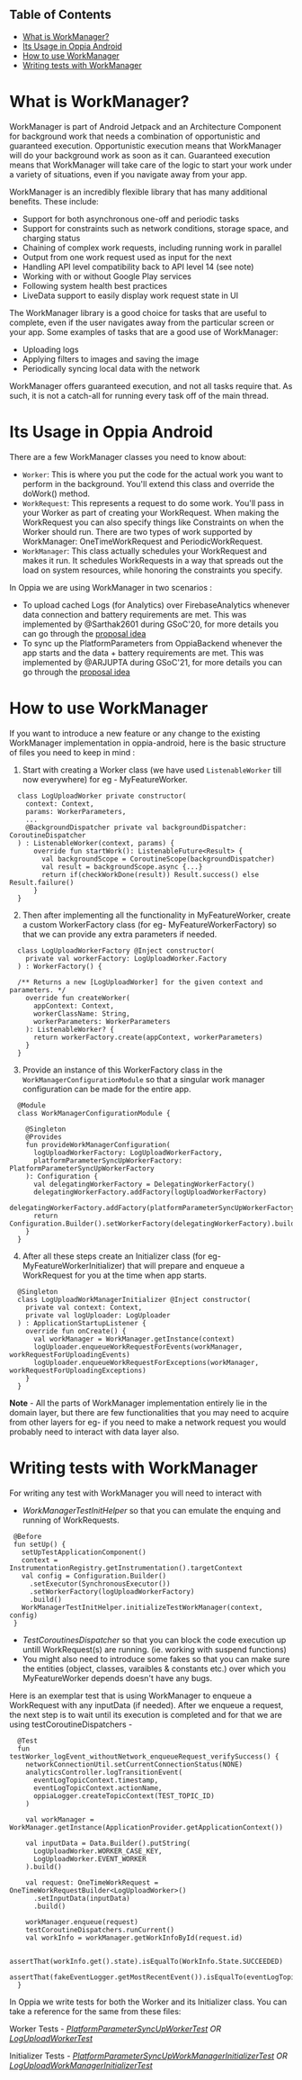 ## Table of Contents

- [What is WorkManager?](#what-is-workmanager)
- [Its Usage in Oppia Android](#its-usage-in-oppia-android)
- [How to use WorkManager](#how-to-use-workmanager)
- [Writing tests with WorkManager](#writing-tests-with-workmanager)

# What is WorkManager?
WorkManager is part of Android Jetpack and an Architecture Component for background work that needs a combination of opportunistic and guaranteed execution. Opportunistic execution means that WorkManager will do your background work as soon as it can. Guaranteed execution means that WorkManager will take care of the logic to start your work under a variety of situations, even if you navigate away from your app.

WorkManager is an incredibly flexible library that has many additional benefits. These include:
- Support for both asynchronous one-off and periodic tasks
- Support for constraints such as network conditions, storage space, and charging status
- Chaining of complex work requests, including running work in parallel
- Output from one work request used as input for the next
- Handling API level compatibility back to API level 14 (see note)
- Working with or without Google Play services
- Following system health best practices
- LiveData support to easily display work request state in UI

The WorkManager library is a good choice for tasks that are useful to complete, even if the user navigates away from the particular screen or your app. Some examples of tasks that are a good use of WorkManager:
- Uploading logs
- Applying filters to images and saving the image
- Periodically syncing local data with the network

WorkManager offers guaranteed execution, and not all tasks require that. As such, it is not a catch-all for running every task off of the main thread.

# Its Usage in Oppia Android
There are a few WorkManager classes you need to know about:

- `Worker`: This is where you put the code for the actual work you want to perform in the background. You'll extend this class and override the doWork() method.
- `WorkRequest`: This represents a request to do some work. You'll pass in your Worker as part of creating your WorkRequest. When making the WorkRequest you can also specify things like Constraints on when the Worker should run. There are two types of work supported by WorkManager: OneTimeWorkRequest and PeriodicWorkRequest.
- `WorkManager`: This class actually schedules your WorkRequest and makes it run. It schedules WorkRequests in a way that spreads out the load on system resources, while honoring the constraints you specify.


In Oppia we are using WorkManager in two scenarios :
- To upload cached Logs (for Analytics) over FirebaseAnalytics whenever data connection and battery requirements are met. This was implemented by @Sarthak2601 during GSoC'20, for more details you can go through the [proposal idea](https://github.com/oppia/oppia-web-developer-docs/blob/develop/pdfs/GSoC2020SarthakAgarwal.pdf) 
- To sync up the PlatformParameters from OppiaBackend whenever the app starts and the data + battery requirements are met. This was implemented by @ARJUPTA during GSoC'21, for more details you can go through the [proposal idea](https://github.com/oppia/oppia-web-developer-docs/blob/develop/pdfs/GSoC2021ArjunGupta.pdf)

# How to use WorkManager
If you want to introduce a new feature or any change to the existing WorkManager implementation in oppia-android, here is the basic structure of files you need to keep in mind :

1. Start with creating a Worker class (we have used `ListenableWorker` till now everywhere) for eg - MyFeatureWorker.
  
  ```
    class LogUploadWorker private constructor(
      context: Context,
      params: WorkerParameters,
      ...
      @BackgroundDispatcher private val backgroundDispatcher: CoroutineDispatcher
    ) : ListenableWorker(context, params) {
        override fun startWork(): ListenableFuture<Result> {
          val backgroundScope = CoroutineScope(backgroundDispatcher)
          val result = backgroundScope.async {...}
          return if(checkWorkDone(result)) Result.success() else Result.failure()
        }
    }
  ```
  
2. Then after implementing all the functionality in MyFeatureWorker, create a custom WorkerFactory class (for eg- MyFeatureWorkerFactory) so that we can provide any extra parameters if needed.
  
  ```
    class LogUploadWorkerFactory @Inject constructor(
      private val workerFactory: LogUploadWorker.Factory
    ) : WorkerFactory() {

    /** Returns a new [LogUploadWorker] for the given context and parameters. */
      override fun createWorker(
        appContext: Context,
        workerClassName: String,
        workerParameters: WorkerParameters
      ): ListenableWorker? {
        return workerFactory.create(appContext, workerParameters)
      }
    }
  ```
  
3. Provide an instance of this WorkerFactory class in the `WorkManagerConfigurationModule` so that a singular work manager configuration can be made for the entire app.
  
  ```
    @Module
    class WorkManagerConfigurationModule {

      @Singleton
      @Provides
      fun provideWorkManagerConfiguration(
        logUploadWorkerFactory: LogUploadWorkerFactory,
        platformParameterSyncUpWorkerFactory: PlatformParameterSyncUpWorkerFactory
      ): Configuration {
        val delegatingWorkerFactory = DelegatingWorkerFactory()
        delegatingWorkerFactory.addFactory(logUploadWorkerFactory)
        delegatingWorkerFactory.addFactory(platformParameterSyncUpWorkerFactory)
        return Configuration.Builder().setWorkerFactory(delegatingWorkerFactory).build()
      }
    }
  ```
  
4. After all these steps create an Initializer class (for eg- MyFeatureWorkerInitializer) that will prepare and enqueue a WorkRequest for you at the time when app starts.
  
  ```
    @Singleton
    class LogUploadWorkManagerInitializer @Inject constructor(
      private val context: Context,
      private val logUploader: LogUploader
    ) : ApplicationStartupListener {
      override fun onCreate() {
        val workManager = WorkManager.getInstance(context)
        logUploader.enqueueWorkRequestForEvents(workManager, workRequestForUploadingEvents)
        logUploader.enqueueWorkRequestForExceptions(workManager, workRequestForUploadingExceptions)
      }
    }
  ```
  
**Note** - All the parts of WorkManager implementation entirely lie in the domain layer, but there are few functionalities that you may need to acquire from other layers for eg- if you need to make a network request you would probably need to interact with data layer also.

# Writing tests with WorkManager
For writing any test with WorkManager you will need to interact with
- *WorkManagerTestInitHelper* so that you can emulate the enquing and running of WorkRequests.

 ```
  @Before
  fun setUp() {
    setUpTestApplicationComponent()
    context = InstrumentationRegistry.getInstrumentation().targetContext
    val config = Configuration.Builder()
      .setExecutor(SynchronousExecutor())
      .setWorkerFactory(logUploadWorkerFactory)
      .build()
    WorkManagerTestInitHelper.initializeTestWorkManager(context, config)
  }
 ```
- *TestCoroutinesDispatcher* so that you can block the code execution up untill WorkRequest(s) are running. (ie. working with suspend functions)
- You might also need to introduce some fakes so that you can make sure the entities (object, classes, varaibles & constants etc.) over which you MyFeatureWorker depends doesn't have any bugs.

Here is an exemplar test that is using WorkManager to enqueue a WorkRequest with any inputData (if needed). After we enqueue a request, the next step is to wait until its execution is completed and for that we are using testCoroutineDispatchers - 
```
  @Test
  fun testWorker_logEvent_withoutNetwork_enqueueRequest_verifySuccess() {
    networkConnectionUtil.setCurrentConnectionStatus(NONE)
    analyticsController.logTransitionEvent(
      eventLogTopicContext.timestamp,
      eventLogTopicContext.actionName,
      oppiaLogger.createTopicContext(TEST_TOPIC_ID)
    )

    val workManager = WorkManager.getInstance(ApplicationProvider.getApplicationContext())

    val inputData = Data.Builder().putString(
      LogUploadWorker.WORKER_CASE_KEY,
      LogUploadWorker.EVENT_WORKER
    ).build()

    val request: OneTimeWorkRequest = OneTimeWorkRequestBuilder<LogUploadWorker>()
      .setInputData(inputData)
      .build()

    workManager.enqueue(request)
    testCoroutineDispatchers.runCurrent()
    val workInfo = workManager.getWorkInfoById(request.id)

    assertThat(workInfo.get().state).isEqualTo(WorkInfo.State.SUCCEEDED)
    assertThat(fakeEventLogger.getMostRecentEvent()).isEqualTo(eventLogTopicContext)
  }
```

In Oppia we write tests for both the Worker and its Initializer class. You can take a reference for the same from these files:

Worker Tests - *[PlatformParameterSyncUpWorkerTest](https://github.com/oppia/oppia-android/blob/develop/domain/src/test/java/org/oppia/android/domain/platformparameter/syncup/PlatformParameterSyncUpWorkerTest.kt) OR [LogUploadWorkerTest](https://github.com/oppia/oppia-android/blob/develop/domain/src/test/java/org/oppia/android/domain/oppialogger/loguploader/LogUploadWorkerTest.kt)*

Initializer Tests - *[PlatformParameterSyncUpWorkManagerInitializerTest](https://github.com/oppia/oppia-android/blob/develop/domain/src/test/java/org/oppia/android/domain/platformparameter/syncup/PlatformParameterSyncUpWorkManagerInitializerTest.kt) OR [LogUploadWorkManagerInitializerTest](https://github.com/oppia/oppia-android/blob/develop/domain/src/test/java/org/oppia/android/domain/oppialogger/loguploader/LogReportWorkManagerInitializerTest.kt)*